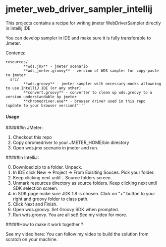 # jmeter_web_driver_sampler_intellij
This projects contains a recipe for writing jmeter WebDriverSampler directly in Intellij IDE 

You can develop sampler in IDE and make sure it is fully transferable to Jmeter.

Contents:


````wds/
resources/
        **wds.jmx** - jmeter scenario
        **wds_jmeter.groovy** - version of WDS sampler for copy-paste to jmeter
  src/
        **wds.groovy** - jmeter sampler with necessary mocks alloweing to use IntelliJ IDE (or any other)
        **convert.groovy** - converter to clean up wds.groovy to a version understandable by jmeter
        **chromedriver.exe** - browser driver used in this repo (update to your browser version)'''`
````
#### Usage

######in JMeter:

1. Checkout this repo
2. Copy chromedriver to your JMETER_HOME/bin directory
3. Open wds.jmx scenario in jmeter and run.

#####in IntelliJ:

0. Download zip to a folder. Unpack.
1. In IDE click New -> Project -> From Exisiting Souces. Pick your folder.
2. Keep clicking next until .. Source folders screen.
3. Unmark resources directory as source folders. Keep clicking next until SDK selection screen.
4. in SDK page make sure JDK 1.8 is chosen. Click on "+" button to your right and groovy folder to class path.
5. Click Next and Finish.
6. Open wds.groovy. Set Groovy SDK when prompted.
7. Run wds.groovy. You are all set! See my video for more.

#####How to make it work together ?

See my video here:
You can follow my video to build the solution from scratch on your machine.
 
